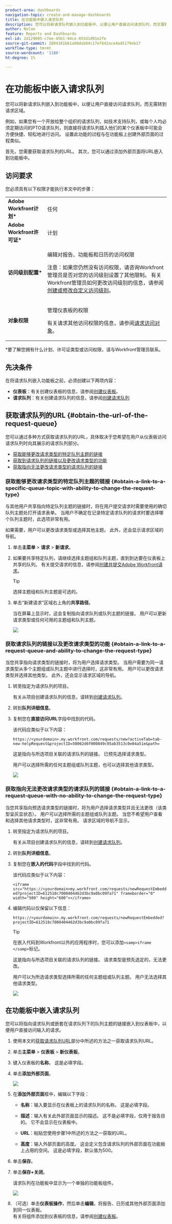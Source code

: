 ```yaml
---
product-area: dashboards
navigation-topic: create-and-manage-dashboards
title: 在功能板中嵌入请求队列
description: 您可以将新请求队列嵌入到功能板中，以便让用户直接访问请求队列，而无需转到请求区域。
author: Nolan
feature: Reports and Dashboards
exl-id: 2d129095-c7ee-45b1-94ce-055d1d91e2fe
source-git-commit: 2894161b61a00dab04c17ef642ace4a45179eb17
workflow-type: tm+mt
source-wordcount: '1180'
ht-degree: 1%

---
```


# 在功能板中嵌入请求队列

您可以将新请求队列嵌入到功能板中，以便让用户直接访问请求队列，而无需转到请求区域。 

例如，如果您有一个开放给整个组织的请求队列，如技术支持队列，或每个人均必须定期访问的PTO请求队列，则直接将请求队列插入他们的某个仪表板中可能会方便快捷、轻松地进行访问。 设置此功能的过程与在功能板上创建外部页面的过程类似。

首先，您需要获取请求队列的URL。 其次，您可以通过添加外部页面将URL嵌入到功能板中。

## 访问要求

您必须具有以下权限才能执行本文中的步骤：

<table style="table-layout:auto"> 
 <col> 
 <col> 
 <tbody> 
  <tr> 
   <td role="rowheader"><strong>Adobe Workfront计划*</strong></td> 
   <td> <p>任何</p> </td> 
  </tr> 
  <tr> 
   <td role="rowheader"><strong>Adobe Workfront许可证*</strong></td> 
   <td> <p>计划 </p> </td> 
  </tr> 
  <tr> 
   <td role="rowheader"><strong>访问级别配置*</strong></td> 
   <td> <p>编辑对报告、功能板和日历的访问权限</p> <p>注意：如果您仍然没有访问权限，请咨询Workfront管理员是否对您的访问级别设置了其他限制。 有关Workfront管理员如何更改访问级别的信息，请参阅<a href="../../../administration-and-setup/add-users/configure-and-grant-access/create-modify-access-levels.md" class="MCXref xref">创建或修改自定义访问级别</a>。</p> </td> 
  </tr> 
  <tr> 
   <td role="rowheader"><strong>对象权限</strong></td> 
   <td> <p>管理仪表板的权限</p> <p>有关请求其他访问权限的信息，请参阅<a href="../../../workfront-basics/grant-and-request-access-to-objects/request-access.md" class="MCXref xref">请求访问对象</a>。</p> </td> 
  </tr> 
 </tbody> 
</table>

&#42;要了解您拥有什么计划、许可证类型或访问权限，请与Workfront管理员联系。

## 先决条件

在将请求队列嵌入功能板之前，必须创建以下两项内容：

* **仪表板**：有关创建仪表板的信息，请参阅[创建仪表板](../../../reports-and-dashboards/dashboards/creating-and-managing-dashboards/create-dashboard.md)。
* **请求队列**：有关创建请求队列的信息，请参阅[创建请求队列](../../../manage-work/requests/create-and-manage-request-queues/create-request-queue.md)

## 获取请求队列的URL {#obtain-the-url-of-the-request-queue}

您可以通过多种方式获取请求队列的URL，具体取决于您希望在用户从仪表板访问请求队列时向其展示的请求队列部分。

* [获取能够更改请求类型的特定队列主题的链接](#obtain-a-link-to-a-specific-queue-topic-with-ability-to-change-the-request-type)
* [获取到请求队列的链接以及更改请求类型的功能](#obtain-a-link-to-a-request-queue-and-ability-to-change-the-request-type)
* [获取指向无法更改请求类型的请求队列的链接](#obtain-a-link-to-a-request-queue-with-no-ability-to-change-the-request-type)

### 获取能够更改请求类型的特定队列主题的链接 {#obtain-a-link-to-a-specific-queue-topic-with-ability-to-change-the-request-type}

与其他用户共享指向特定队列主题的链接时，将在用户提交请求时需要使用的确切队列主题处打开请求表单。 当用户不确定在记录特定请求队列的请求时要选择哪个队列主题时，此选项非常有用。

如果需要，用户可以更改请求类型或选择其他主题。 此外，还会显示请求区域的导航。

1. 单击&#x200B;**主菜单** > **请求** > **新请求**。
1. 如果要共享特定队列，请继续选择主题组和队列主题，直到到达要在仪表板上共享的队列。 有关提交请求的信息，请参阅[创建并提交Adobe Workfront请求](../../../manage-work/requests/create-requests/create-submit-requests.md)。

   >[!TIP]
   >
   >选择主题组和队列主题是可选的。

1. 单击“新建请求”区域右上角的&#x200B;**共享路径**。

   当在屏幕上显示时，这会复制指向请求队列或队列主题的链接。 用户可以更新请求类型或任何可用的主题组和队列主题。

   ![](assets/share-request-queue-with-share-path-link-embedded-in-dashboard-nwe-350x116.png)

### 获取请求队列的链接以及更改请求类型的功能 {#obtain-a-link-to-a-request-queue-and-ability-to-change-the-request-type}

当您共享指向请求类型的链接时，将为用户选择请求类型。 当用户需要为同一请求类型从多个主题组或队列主题中进行选择时，这非常有用。 用户可以更改请求类型并选择其他类型。 此外，还会显示请求区域的导航。

1. 转至指定为请求队列的项目。

   有关从项目创建请求队列的信息，请转到[创建请求队列](../../../manage-work/requests/create-and-manage-request-queues/create-request-queue.md)。

1. 转到&#x200B;**队列详细信息**。
1. 复制您在&#x200B;**直接访问URL**&#x200B;字段中找到的代码。

   该代码应类似于以下内容：

   `https://<yourdomain>.my.workfront.com/requests/new?activeTab=tab-new-helpRequest&projectID=50062d6f000849c95ab3513c0e84a51e&path=`

   这是指向与所选项目关联的请求队列的链接。 已预先选择请求类型。

   用户可以选择所需的任何主题组或队列主题，也可以选择其他请求类型。

   ![](assets/share-request-queue-with-direct-url-embedded-in-dashboard-nwe-350x118.png)

### 获取指向无法更改请求类型的请求队列的链接 {#obtain-a-link-to-a-request-queue-with-no-ability-to-change-the-request-type}

当您共享指向预选请求类型的链接时，将为用户选择请求类型并且无法更改（该类型呈灰显状态）。 用户可以选择所需的主题组或队列主题。 当您不希望用户查看和选择其他请求类型时，这非常有用。 请求区域的导航不显示。

1. 转至指定为请求队列的项目。

   有关从项目创建请求队列的信息，请转到[创建请求队列](../../../manage-work/requests/create-and-manage-request-queues/create-request-queue.md)。

1. 转到&#x200B;**队列详细信息**。
1. 复制您在&#x200B;**嵌入的代码**&#x200B;字段中找到的代码。

   该代码应类似于以下内容：

   `<iframe src="https://<yourdomain>my.workfront.com/requests/newRequestEmbedded?projectID=612518c7000404462d3bc9a0bc09fa71" frameborder="0" width="500" height="600"></iframe>`

1. 编辑代码以仅保留以下信息：

   `https://<yourdomain>.my.workfront.com/requests/newRequestEmbedded?projectID=612518c7000404462d3bc9a0bc09fa71`

   >[!TIP]
   >
   >在嵌入代码到Workfront以外的应用程序时，您可以添加`<samp>iframe </samp>`标记。

   这是指向与所选项目关联的请求队列的链接。 请求类型是预先选定的，无法更改。

   用户可以为所选请求类型选择所需的任何主题组或队列主题。 用户无法选择其他请求类型。

   ![](assets/share-request-queue-with-embedded-code-embedded-in-dashboard-nwe-350x210.png)

## 在功能板中嵌入请求队列

您可以将指向请求队列或嵌套在请求队列下的队列主题的链接嵌入到仪表板中，以便用户直接访问输入的请求。

1. 使用本文的[获取请求队列URL](#obtain-the-url-of-the-request-queue)部分中所述的方法之一获取请求队列URL。
1. 单击&#x200B;**主菜单** > **仪表板** > **新仪表板**。
1. 键入仪表板的&#x200B;**名称**。 这是必填字段。
1. 单击&#x200B;**添加外部页面**。

   ![](assets/add-external-page-highlighted---nwe-350x214.png)

1. 在&#x200B;**添加外部页面**&#x200B;框中，编辑以下字段：

   * **名称**：输入要显示在仪表板上的请求队列的名称。 这是必填字段。

   * **描述**：输入有关此外部页面显示的描述。 这不是必填字段，仅用于报告目的。 它不会显示在仪表板中。
   * **URL**：粘贴您使用步骤1中所述的方法之一获取的URL。

     <!--   
     <MadCap:conditionalText data-mc-conditions="QuicksilverOrClassic.Draft mode">   
     <MadCap:conditionalText data-mc-conditions="">   
     (NOTE: ensure this stays accurate)   
     </MadCap:conditionalText>   
     </MadCap:conditionalText>   
     -->

   * **高度**：输入外部页面的高度。 这会定义包含请求队列的外部页面在功能板上占用的空间。 这是必填字段，默认值为500。

1. 单击&#x200B;**保存**。
1. 单击&#x200B;**保存+关闭**。 

   请求队列在功能板中显示为一个单独的功能板组件。

   ![](assets/new-dashboard-with-embedded-request-queue-nwe-350x260.png)

1. （可选）单击&#x200B;**仪表板操作**，然后单击&#x200B;**编辑**，将报告、日历或其他外部页面添加到同一仪表板。\
   有关将组件添加到仪表板的信息，请参阅[创建仪表板](../../../reports-and-dashboards/dashboards/creating-and-managing-dashboards/create-dashboard.md)。

 

 

<!--
<p data-mc-conditions="QuicksilverOrClassic.Draft mode">(NOTE: drafted - old information)</p>
-->

<!--
<ol data-mc-conditions="QuicksilverOrClassic.Draft mode">
<li value="1"> <p class="preview" data-mc-conditions="QuicksilverOrClassic.Quicksilver">Click the <strong>Main Menu</strong> > Requests >&nbsp;<strong>New Request</strong>. </p> </li>
<li class="preview" value="2" data-mc-conditions="QuicksilverOrClassic.Quicksilver"> <p>Continue entering the request.&nbsp;For information about submitting requests, see <a href="../../../manage-work/requests/create-requests/create-submit-requests.md" class="MCXref xref">Create and submit Adobe Workfront requests</a>. </p> </li>
<li value="3"> <p>Select the <strong>Request Type</strong> for the queue you would like added to the dashboard.</p> </li>
<li value="4"> <p>(Optional) Select a Queue Topic and a Topic Group. Depending on how the project manager set up the request queue, the names of these fields are different in each Workfront instance.</p> </li>
<li class="preview" value="5" data-mc-conditions="QuicksilverOrClassic.Quicksilver"> <p>Click <strong>Share path</strong> to obtain a shared link from the request queue you want to embed on a dashboard.</p> <p>For information about sharing a request queue, see <a href="../../../manage-work/requests/create-requests/share-link-to-request-queue.md" class="MCXref xref">Share a link to a request queue</a></p> </li>
<li value="6"> <p>For example, enter a URL similar to one of the following: </p> </li>
</ol>
-->
